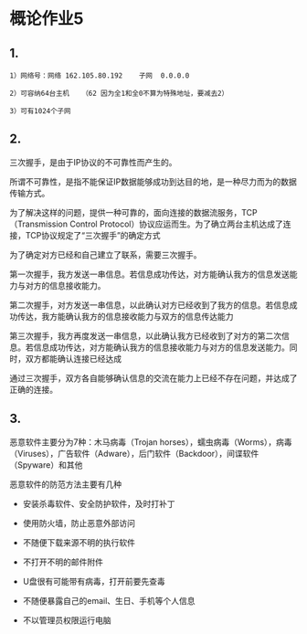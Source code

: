 # 概论作业5

## 1.

    1）网络号：网络 162.105.80.192    子网  0.0.0.0
    
    2）可容纳64台主机   （62 因为全1和全0不算为特殊地址，要减去2）
    
    3）可有1024个子网
    
 ## 2.
   三次握手，是由于IP协议的不可靠性而产生的。
 
   所谓不可靠性，是指不能保证IP数据能够成功到达目的地，是一种尽力而为的数据传输方式。
   
   为了解决这样的问题，提供一种可靠的，面向连接的数据流服务，TCP（Transmission Control Protocol）协议应运而生。为了确立两台主机达成了连接，TCP协议规定了“三次握手”的确定方式
   
   为了确定对方已经和自己建立了联系，需要三次握手。
   
   第一次握手，我方发送一串信息。若信息成功传达，对方能确认我方的信息发送能力与对方的信息接收能力。
   
   第二次握手，对方发送一串信息，以此确认对方已经收到了我方的信息。若信息成功传达，我方能确认我方的信息接收能力与双方的信息传达能力
   
   第三次握手，我方再度发送一串信息，以此确认我方已经收到了对方的第二次信息。若信息成功传达，对方能确认我方的信息接收能力与对方的信息发送能力。同时，双方都能确认连接已经达成
   
   通过三次握手，双方各自能够确认信息的交流在能力上已经不存在问题，并达成了正确的连接。

## 3.
   恶意软件主要分为7种：木马病毒（Trojan horses），蠕虫病毒（Worms），病毒（Viruses），广告软件（Adware），后门软件（Backdoor），间谍软件（Spyware）和其他

  恶意软件的防范方法主要有几种
  
  - 安装杀毒软件、安全防护软件，及时打补丁
  
  - 使用防火墙，防止恶意外部访问
  
  - 不随便下载来源不明的执行软件
  
  - 不打开不明的邮件附件
  
  - U盘很有可能带有病毒，打开前要先查毒
  
  - 不随便暴露自己的email、生日、手机等个人信息
  
  - 不以管理员权限运行电脑
